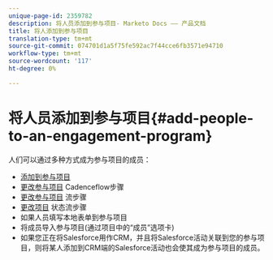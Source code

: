 ```yaml
---
unique-page-id: 2359782
description: 将人员添加到参与项目- Marketo Docs —— 产品文档
title: 将人添加到参与项目
translation-type: tm+mt
source-git-commit: 074701d1a5f75fe592ac7f44cce6fb3571e94710
workflow-type: tm+mt
source-wordcount: '117'
ht-degree: 0%

---
```



# 将人员添加到参与项目{#add-people-to-an-engagement-program}

人们可以通过多种方式成为参与项目的成员：

* [添加到参与项目](/help/marketo/product-docs/core-marketo-concepts/smart-campaigns/program-flow-actions/add-to-engagement-program.md)
* [更改参与项目](/help/marketo/product-docs/core-marketo-concepts/smart-campaigns/program-flow-actions/change-engagement-program-cadence.md) Cadenceflow步骤
* [更改参与项目](/help/marketo/product-docs/core-marketo-concepts/smart-campaigns/program-flow-actions/change-engagement-program-stream.md) 流步骤
* [更改项目](/help/marketo/product-docs/core-marketo-concepts/smart-campaigns/program-flow-actions/change-program-status.md) 状态流步骤
* 如果人员填写本地表单到参与项目
* 将成员导入参与项目(通过项目中的“成员”选项卡)
* 如果您正在将Salesforce用作CRM，并且将Salesforce活动关联到您的参与项目，则将某人添加到CRM端的Salesforce活动也会使其成为参与项目的成员。
